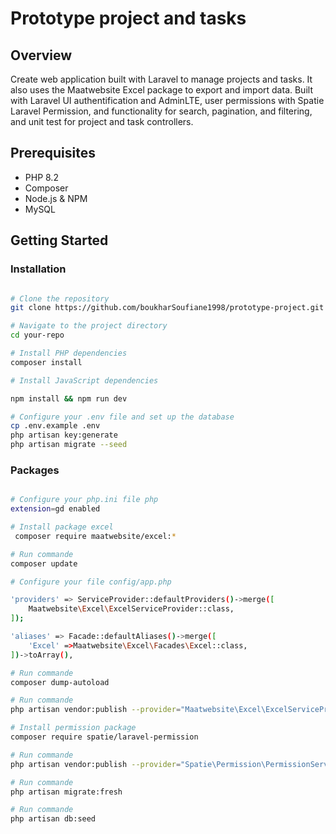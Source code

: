 # Prototype project and tasks

## Overview
Create web application built with Laravel to manage projects and tasks. It also uses the Maatwebsite Excel package to export and import data. Built with Laravel UI authentification and AdminLTE, user permissions with Spatie Laravel Permission, and functionality for search, pagination, and filtering, and unit test for project and task controllers.

## Prerequisites
- PHP 8.2
- Composer
- Node.js & NPM
- MySQL

## Getting Started

### Installation

```bash

# Clone the repository
git clone https://github.com/boukharSoufiane1998/prototype-project.git

# Navigate to the project directory
cd your-repo

# Install PHP dependencies
composer install

# Install JavaScript dependencies

npm install && npm run dev

# Configure your .env file and set up the database
cp .env.example .env
php artisan key:generate
php artisan migrate --seed

```

### Packages

```bash

# Configure your php.ini file php
extension=gd enabled

# Install package excel
 composer require maatwebsite/excel:*

# Run commande
composer update

# Configure your file config/app.php

'providers' => ServiceProvider::defaultProviders()->merge([
    Maatwebsite\Excel\ExcelServiceProvider::class,
]);

'aliases' => Facade::defaultAliases()->merge([
    'Excel' =>Maatwebsite\Excel\Facades\Excel::class,
])->toArray(),

# Run commande
composer dump-autoload

# Run commande 
php artisan vendor:publish --provider="Maatwebsite\Excel\ExcelServiceProvider" --tag=config

# Install permission package
composer require spatie/laravel-permission

# Run commande
php artisan vendor:publish --provider="Spatie\Permission\PermissionServiceProvider"

# Run commande
php artisan migrate:fresh

# Run commande
php artisan db:seed


```



